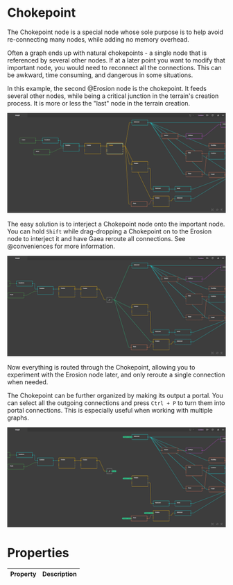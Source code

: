 # Chokepoint



The Chokepoint node is a special node whose sole purpose is to help avoid re-connecting many nodes, while adding no memory overhead.

Often a graph ends up with natural chokepoints - a single node that is referenced by several other nodes. If at a later point you want to modify that important node, you would need to reconnect all the connections. This can be awkward, time consuming, and dangerous in some situations.

In this example, the second @Erosion node is the chokepoint. It feeds several other nodes, while being a critical junction in the terrain's creation process. It is more or less the "last" node in the terrain creation.

![](/images/ref/choke_1.webp)

The easy solution is to interject a Chokepoint node onto the important node. You can hold `Shift` while drag-dropping a Chokepoint on to the Erosion node to interject it and have Gaea reroute all connections. See @conveniences for more information.


![](/images/ref/choke_2.webp)

Now everything is routed through the Chokepoint, allowing you to experiment with the Erosion node later, and only reroute a single connection when needed.

The Chokepoint can be further organized by making its output a portal. You can select all the outgoing connections and press `Ctrl + P` to turn them into portal connections. This is especially useful when working with multiple graphs.

![](/images/ref/choke_3.webp)



# Properties


| Property | Description| 
| -------- | -----------|






